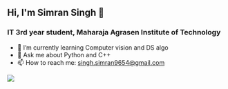 ## Hi, I'm Simran Singh 👋
### IT 3rd year student, Maharaja Agrasen Institute of Technology
- 🌱 I’m currently learning Computer vision and DS algo
- 💬 Ask me about Python and C++
- 📫 How to reach me: singh.simran9654@gmail.com
<img src="https://github-readme-stats.vercel.app/api?username=ishvik&&show_icons=true&title_color=black&icon_color=black&text_color=white&bg_color=black">
